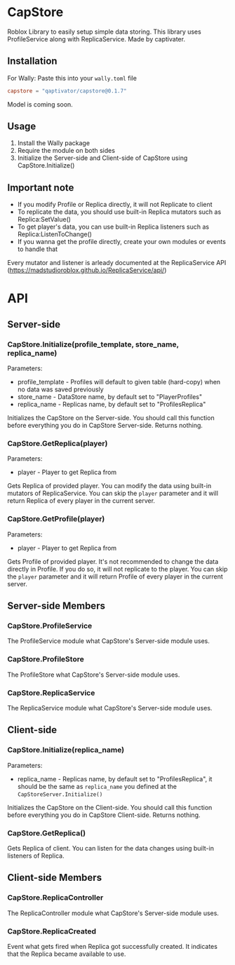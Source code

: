 # CapStore

Roblox Library to easily setup simple data storing.
This library uses ProfileService along with ReplicaService.
Made by captivater.

## Installation

For Wally: Paste this into your `wally.toml` file

```toml
capstore = "qaptivator/capstore@0.1.7"
```

Model is coming soon.

## Usage

1. Install the Wally package
2. Require the module on both sides
3. Initialize the Server-side and Client-side of CapStore using CapStore.Initialize()

## Important note

- If you modify Profile or Replica directly, it will not Replicate to client
- To replicate the data, you should use built-in Replica mutators such as Replica:SetValue()
- To get player's data, you can use built-in Replica listeners such as Replica:ListenToChange()
- If you wanna get the profile directly, create your own modules or events to handle that

Every mutator and listener is arleady documented at the ReplicaService API
(https://madstudioroblox.github.io/ReplicaService/api/)

# API

## Server-side

### CapStore.Initialize(profile_template, store_name, replica_name)

Parameters:

- profile_template - Profiles will default to given table (hard-copy) when no data was saved previously
- store_name - DataStore name, by default set to "PlayerProfiles"
- replica_name - Replicas name, by default set to "ProfilesReplica"

Initializes the CapStore on the Server-side.
You should call this function before everything you do in CapStore Server-side.
Returns nothing.

### CapStore.GetReplica(player)

Parameters:

- player - Player to get Replica from

Gets Replica of provided player.
You can modify the data using built-in mutators of ReplicaService.
You can skip the `player` parameter and it will return Replica of every player in the current server.

### CapStore.GetProfile(player)

Parameters:

- player - Player to get Replica from

Gets Profile of provided player.
It's not recommended to change the data directly in Profile.
If you do so, it will not replicate to the player.
You can skip the `player` parameter and it will return Profile of every player in the current server.

## Server-side Members

### CapStore.ProfileService

The ProfileService module what CapStore's Server-side module uses.

### CapStore.ProfileStore

The ProfileStore what CapStore's Server-side module uses.

### CapStore.ReplicaService

The ReplicaService module what CapStore's Server-side module uses.

## Client-side

### CapStore.Initialize(replica_name)

Parameters:

- replica_name - Replicas name, by default set to "ProfilesReplica", it should be the same as `replica_name` you defined at the `CapStoreServer.Initialize()`

Initializes the CapStore on the Client-side.
You should call this function before everything you do in CapStore Client-side.
Returns nothing.

### CapStore.GetReplica()

Gets Replica of client.
You can listen for the data changes using built-in listeners of Replica.

## Client-side Members

### CapStore.ReplicaController

The ReplicaController module what CapStore's Server-side module uses.

### CapStore.ReplicaCreated

Event what gets fired when Replica got successfully created.
It indicates that the Replica became available to use.
